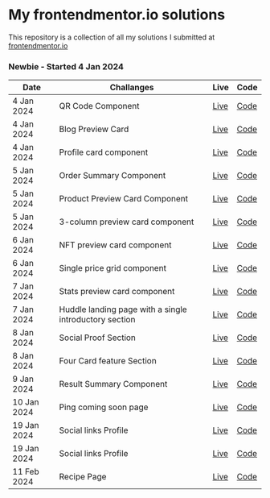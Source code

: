 # My frontendmentor.io solutions

This repository is a collection of all my solutions I submitted at [frontendmentor.io ](https://www.frontendmentor.io/)

### Newbie - Started 4 Jan 2024

| Date        | Challanges                                             | Live                                                                                                             | Code                                                                                                                                                                             |
| ----------- | ------------------------------------------------------ | ---------------------------------------------------------------------------------------------------------------- | -------------------------------------------------------------------------------------------------------------------------------------------------------------------------------- |
| 4 Jan 2024  | QR Code Component                                      | [Live](https://fancy-dasik-0d72aa.netlify.app/qr%20code%20component/)                                            | [Code](https://github.com/madhavan-ts/FrontendMentors-Challenges/tree/e6c6f713554a290d06b570919c9e65f5383f1443/QR%20code%20component)                                            |
| 4 Jan 2024  | Blog Preview Card                                      | [Live](https://fancy-dasik-0d72aa.netlify.app/blog%20preview%20card/)                                            | [Code](https://github.com/madhavan-ts/FrontendMentors-Challenges/tree/e6c6f713554a290d06b570919c9e65f5383f1443/Blog%20preview%20card)                                            |
| 4 Jan 2024  | Profile card component                                 | [Live](https://fancy-dasik-0d72aa.netlify.app/profile%20card%20component/)                                       | [Code](https://github.com/madhavan-ts/FrontendMentors-Challenges/tree/e6c6f713554a290d06b570919c9e65f5383f1443/Profile%20card%20component)                                       |
| 5 Jan 2024  | Order Summary Component                                | [Live](https://fancy-dasik-0d72aa.netlify.app/order%20summary%20component/)                                      | [Code](https://github.com/madhavan-ts/FrontendMentors-Challenges/tree/e6c6f713554a290d06b570919c9e65f5383f1443/Order%20summary%20component)                                      |
| 5 Jan 2024  | Product Preview Card Component                         | [Live](https://fancy-dasik-0d72aa.netlify.app/product%20preview%20card%20component/)                             | [Code](https://github.com/madhavan-ts/FrontendMentors-Challenges/tree/e6c6f713554a290d06b570919c9e65f5383f1443/Product%20preview%20card%20component)                             |
| 5 Jan 2024  | 3-column preview card component                        | [Live](https://fancy-dasik-0d72aa.netlify.app/3%20column%20preview%20card%20component/index.html)                | [Code](https://github.com/madhavan-ts/FrontendMentors-Challenges/tree/e6c6f713554a290d06b570919c9e65f5383f1443/3%20Column%20preview%20card%20component)                          |
| 6 Jan 2024  | NFT preview card component                             | [Live](https://fancy-dasik-0d72aa.netlify.app/nft%20preview%20card%20component/)                                 | [Code](https://github.com/madhavan-ts/FrontendMentors-Challenges/tree/e6c6f713554a290d06b570919c9e65f5383f1443/NFT%20preview%20card%20component)                                 |
| 6 Jan 2024  | Single price grid component                            | [Live](https://fancy-dasik-0d72aa.netlify.app/single%20price%20grid%20component/)                                | [Code](https://github.com/madhavan-ts/FrontendMentors-Challenges/tree/e6c6f713554a290d06b570919c9e65f5383f1443/Single%20price%20grid%20component)                                |
| 7 Jan 2024  | Stats preview card component                           | [Live](https://fancy-dasik-0d72aa.netlify.app/stats%20preview%20card%20component/)                               | [Code](https://github.com/madhavan-ts/FrontendMentors-Challenges/tree/e6c6f713554a290d06b570919c9e65f5383f1443/Stats%20preview%20card%20component)                               |
| 7 Jan 2024  | Huddle landing page with a single introductory section | [Live](https://fancy-dasik-0d72aa.netlify.app/huddle%20landing%20page%20with%20single%20introductory%20section/) | [Code](https://github.com/madhavan-ts/FrontendMentors-Challenges/tree/e6c6f713554a290d06b570919c9e65f5383f1443/Huddle%20landing%20page%20with%20single%20introductory%20section) |
| 8 Jan 2024  | Social Proof Section                                   | [Live](https://fancy-dasik-0d72aa.netlify.app/social%20proof%20section/)                                         | [Code](https://github.com/madhavan-ts/FrontendMentors-Challenges/tree/0465b1255d1ea7106b1428bf78bae7a8041de080/Social%20proof%20section)                                         |
| 8 Jan 2024  | Four Card feature Section                              | [Live](https://fancy-dasik-0d72aa.netlify.app/four%20card%20feature%20section/)                                  | [Code](https://github.com/madhavan-ts/FrontendMentors-Challenges/tree/4e3242dc44d46eabb2327d18e214651f32d17c68/Four%20card%20feature%20section)                                  |
| 9 Jan 2024  | Result Summary Component                               | [Live](https://fancy-dasik-0d72aa.netlify.app/Results%20summary%20component/)                                    | [Code](https://github.com/madhavan-ts/FrontendMentors-Challenges/tree/fd03e271ecc43a998ec2e0fc0ad7ee6733d49edd/Results%20summary%20component)                                    |
| 10 Jan 2024 | Ping coming soon page                                  | [Live](https://fancy-dasik-0d72aa.netlify.app/ping%20coming%20soon%20page/)                                      | [Code](https://github.com/madhavan-ts/FrontendMentors-Challenges/tree/246ae594cee2560d2bdd7d5d9732ab891e2ff6ff/Ping%20coming%20soon%20page)                                      |
| 19 Jan 2024 | Social links Profile                                   | [Live](https://fancy-dasik-0d72aa.netlify.app/Social%20links%20profile/)                                         | [Code](https://github.com/madhavan-ts/FrontendMentors-Challenges/tree/fb15b552ec38f3780cdacbb7fcbcfc0acffe16ae/Social%20links%20profile)                                         |
| 19 Jan 2024 | Social links Profile                                   | [Live](https://fancy-dasik-0d72aa.netlify.app/Social%20links%20profile/)                                         | [Code](https://github.com/madhavan-ts/FrontendMentors-Challenges/tree/fb15b552ec38f3780cdacbb7fcbcfc0acffe16ae/Social%20links%20profile)                                         |
| 11 Feb 2024 | Recipe Page                                            | [Live](https://fancy-dasik-0d72aa.netlify.app/Recipe%20page/)                                                    | [Code](https://github.com/madhavan-ts/FrontendMentors-Challenges/tree/7f2d8cd44ea8f969edf09ce6eeaddf82dd6db22b/Recipe%20page)                                         |

